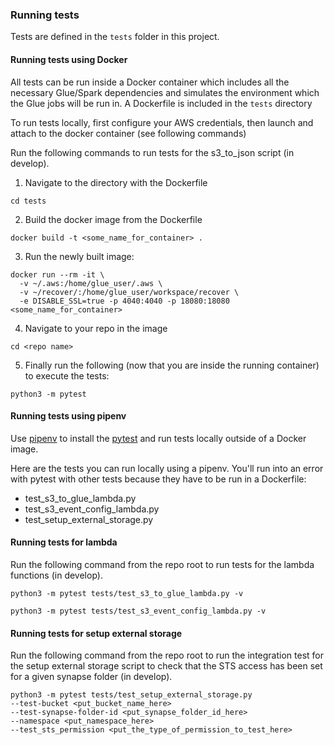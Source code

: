### Running tests
Tests are defined in the `tests` folder in this project.

#### Running tests using Docker
All tests can be run inside a Docker container which includes all the necessary
Glue/Spark dependencies and simulates the environment which the Glue jobs
will be run in. A Dockerfile is included in the `tests` directory

To run tests locally, first configure your AWS credentials, then launch and attach
to the docker container (see following commands)

Run the following commands to run tests for the s3_to_json script (in develop).

1. Navigate to the directory with the Dockerfile

```shell script
cd tests
```

2. Build the docker image from the Dockerfile

```shell script
docker build -t <some_name_for_container> .
```

3. Run the newly built image:

```shell script
docker run --rm -it \
  -v ~/.aws:/home/glue_user/.aws \
  -v ~/recover/:/home/glue_user/workspace/recover \
  -e DISABLE_SSL=true -p 4040:4040 -p 18080:18080 <some_name_for_container>
```

4. Navigate to your repo in the image

```shell script
cd <repo name>
```

5. Finally run the following (now that you are inside the running container)
to execute the tests:

```shell script
python3 -m pytest
```

#### Running tests using pipenv
Use [pipenv](https://pipenv.pypa.io/en/latest/index.html) to install the
[pytest](https://docs.pytest.org/en/latest/) and run tests locally outside of
a Docker image.

Here are the tests you can run locally using a pipenv. You'll run into an error with
pytest with other tests because they have to be run in a Dockerfile:

- test_s3_to_glue_lambda.py
- test_s3_event_config_lambda.py
- test_setup_external_storage.py

#### Running tests for lambda
Run the following command from the repo root to run tests for the lambda functions (in develop).

```shell script
python3 -m pytest tests/test_s3_to_glue_lambda.py -v
```

```shell script
python3 -m pytest tests/test_s3_event_config_lambda.py -v
```

#### Running tests for setup external storage
Run the following command from the repo root to run the integration test for the setup external storage script to check that the STS
access has been set for a given synapse folder (in develop).


```shell script
python3 -m pytest tests/test_setup_external_storage.py
--test-bucket <put_bucket_name_here>
--test-synapse-folder-id <put_synapse_folder_id_here>
--namespace <put_namespace_here>
--test_sts_permission <put_the_type_of_permission_to_test_here>
```
